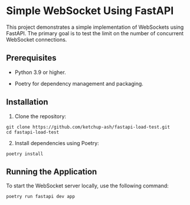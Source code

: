 # Simple WebSocket Using FastAPI

This project demonstrates a simple implementation of WebSockets using FastAPI. The primary goal is to test the limit on the number of concurrent WebSocket connections.

## Prerequisites
- Python 3.9 or higher.

- Poetry for dependency management and packaging.

## Installation

1. Clone the repository:

```
git clone https://github.com/ketchup-ash/fastapi-load-test.git
cd fastapi-load-test
```

2. Install dependencies using Poetry:

```
poetry install
```

## Running the Application

To start the WebSocket server locally, use the following command:

```
poetry run fastapi dev app
```
